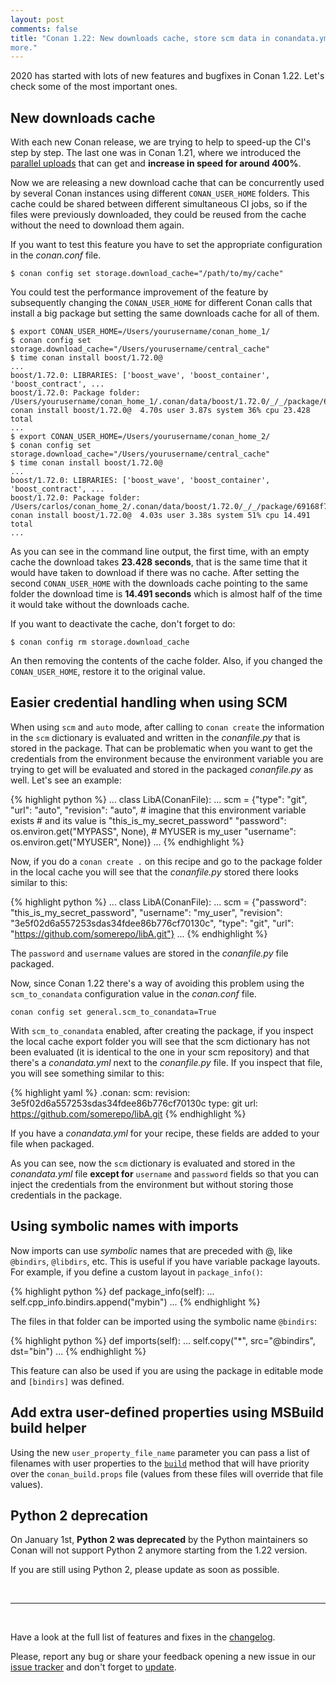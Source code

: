 ```yaml
---
layout: post
comments: false
title: "Conan 1.22: New downloads cache, store scm data in conandata.yml, Python 2 deprecation and
more."
---
```


2020 has started with lots of new features and bugfixes in Conan 1.22. Let's check some of the most
important ones.

## New downloads cache

With each new Conan release, we are trying to help to speed-up the CI's step by step. The last one
was in Conan 1.21, where we introduced the [parallel
uploads](https://docs.conan.io/en/latest/reference/commands/creator/upload.html?highlight=parallel#conan-upload)
that can get and **increase in speed for around 400%**. 

Now we are releasing a new download cache that can be concurrently used by several Conan instances
using different `CONAN_USER_HOME` folders. This cache could be shared between different simultaneous
CI jobs, so if the files were previously downloaded, they could be reused from the cache without the
need to download them again.

If you want to test this feature you have to set the appropriate configuration in the *conan.conf* file.

```
$ conan config set storage.download_cache="/path/to/my/cache"
```

You could test the performance improvement of the feature by subsequently changing the
`CONAN_USER_HOME` for different Conan calls that install a big package but setting the same
downloads cache for all of them.

```
$ export CONAN_USER_HOME=/Users/yourusername/conan_home_1/
$ conan config set storage.download_cache="/Users/yourusername/central_cache"
$ time conan install boost/1.72.0@
...
boost/1.72.0: LIBRARIES: ['boost_wave', 'boost_container', 'boost_contract', ...
boost/1.72.0: Package folder: /Users/yourusername/conan_home_1/.conan/data/boost/1.72.0/_/_/package/69168f775732984eb37d785004b6ef25111fe5f9
conan install boost/1.72.0@  4.70s user 3.87s system 36% cpu 23.428 total
...
$ export CONAN_USER_HOME=/Users/yourusername/conan_home_2/
$ conan config set storage.download_cache="/Users/yourusername/central_cache"
$ time conan install boost/1.72.0@
...
boost/1.72.0: LIBRARIES: ['boost_wave', 'boost_container', 'boost_contract', ...
boost/1.72.0: Package folder: /Users/carlos/conan_home_2/.conan/data/boost/1.72.0/_/_/package/69168f775732984eb37d785004b6ef25111fe5f9
conan install boost/1.72.0@  4.03s user 3.38s system 51% cpu 14.491 total
...
```

As you can see in the command line output, the first time, with an empty cache the download takes
**23.428 seconds**, that is the same time that it would have taken to download if there was no cache.
After setting the second `CONAN_USER_HOME` with the downloads cache pointing to the same folder the
download time is **14.491 seconds** which is almost half of the time it would take without the
downloads cache.

If you want to deactivate the cache, don't forget to do:

```
$ conan config rm storage.download_cache
```

An then removing the contents of the cache folder. Also, if you changed the `CONAN_USER_HOME`,
restore it to the original value.

## Easier credential handling when using SCM

When using `scm` and `auto` mode, after calling to `conan create` the information in the `scm`
dictionary is evaluated and written in the *conanfile.py* that is stored in the package. That
can be problematic when you want to get the credentials from the environment because the environment
variable you are trying to get will be evaluated and stored in the packaged *conanfile.py* as well.
Let's see an example:


{% highlight python %}
...
class LibA(ConanFile):
    ...
    scm = {"type": "git",
           "url": "auto",
           "revision": "auto",
           # imagine that this environment variable exists 
           # and its value is "this_is_my_secret_password"
           "password": os.environ.get("MYPASS", None),
           # MYUSER is my_user
           "username": os.environ.get("MYUSER", None)} 
    ...
{% endhighlight %}

Now, if you do a `conan create .` on this recipe and go to the package folder in the local cache you
will see that the *conanfile.py* stored there looks similar to this:

{% highlight python %}
...
class LibA(ConanFile):
    ...
    scm = {"password": "this_is_my_secret_password",
           "username": "my_user",
           "revision": "3e5f02d6a557253sdas34fdee86b776cf70130c",
           "type": "git",
           "url": "https://github.com/somerepo/libA.git"}
    ...
{% endhighlight %}

The `password` and `username` values are stored in the *conanfile.py* file packaged.

Now, since Conan 1.22 there's a way of avoiding this problem using the `scm_to_conandata`
configuration value in the *conan.conf* file.

```
conan config set general.scm_to_conandata=True
```

With `scm_to_conandata` enabled, after creating the package, if you inspect the local cache export
folder you will see that the scm dictionary has not been evaluated (it is identical to the one in
your scm repository) and that there's a *conandata.yml* next to the *conanfile.py* file. If you
inspect that file, you will see something similar to this:

{% highlight yaml %}
.conan:
  scm:
    revision: 3e5f02d6a557253sdas34fdee86b776cf70130c
    type: git
    url: https://github.com/somerepo/libA.git
{% endhighlight %}

If you have a *conandata.yml* for your recipe, these fields are added to your file when packaged.

As you can see, now the `scm` dictionary is evaluated and stored in the *conandata.yml* file **except
for** `username` and `password` fields so that you can inject the credentials from the environment
but without storing those credentials in the package.

## Using symbolic names with imports

Now imports can use *symbolic* names that are preceded with @, like `@bindirs`, `@libdirs`, etc. This
is useful if you have variable package layouts. For example, if you define a custom layout in
`package_info()`:

{% highlight python %}
    def package_info(self):
        ...
        self.cpp_info.bindirs.append("mybin")
        ...
{% endhighlight %}

The files in that folder can be imported using the symbolic name `@bindirs`:

{% highlight python %}
def imports(self):
    ...
    self.copy("*", src="@bindirs", dst="bin")
    ...
{% endhighlight %}

This feature can also be used if you are using the package in editable mode and `[bindirs]` was
defined.

## Add extra user-defined properties using MSBuild build helper

Using the new `user_property_file_name` parameter you can pass a list of filenames with user properties
to the [`build`](https://docs.conan.io/en/latest/reference/build_helpers/visual_studio.html#build)
method that will have priority over the `conan_build.props` file (values from these files will
override that file values).

## Python 2 deprecation

On January 1st, **Python 2 was deprecated** by the Python maintainers so Conan will not support Python 2 anymore starting from the 1.22 version.

If you are still using Python 2, please update as soon as possible.

<br>

-----------

<br>

Have a look at the full list of features and fixes in the
[changelog](https://docs.conan.io/en/latest/changelog.html).

Please, report any bug or share your feedback opening a new issue in our [issue
tracker](https://github.com/conan-io/conan/issues) and don't forget to
[update](https://conan.io/downloads.html).
